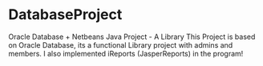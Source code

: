 # DatabaseProject
Oracle Database + Netbeans Java Project - A Library
This Project is based on Oracle Database, its a functional Library project with admins and members. 
I also implemented iReports (JasperReports) in the program!
